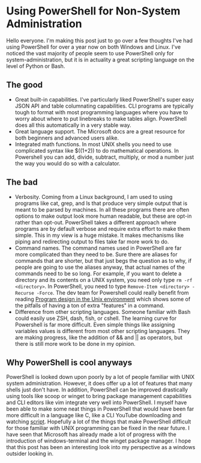 # Using PowerShell for Non-System Administration

Hello everyone. I'm making this post just to go over a few thoughts I've had
using PowerShell for over a year now on both Windows and Linux. I've noticed
the vast majority of people seem to use PowerShell only for
system-administration, but it is in actuality a great scripting language on the
level of Python or Bash.

## The good

* Great built-in capabilities. I've particularly liked PowerShell's super easy
  JSON API and table columnating capabilities. CLI programs are typically tough
  to format with most programming languages where you have to worry about where
  to put linebreaks to make tables align. PowerShell does all this
  automatically in a very stable way.
* Great language support. The Microsoft docs are a great resource for both
  beginners and advanced users alike.
* Integrated math functions. In most UNIX shells you need to use complicated
  syntax like $((1+2)) to do mathematical operations. In Powershell you can
  add, divide, subtract, multiply, or mod a number just the way you would do so
  with a calculator.

## The bad

* Verbosity. Coming from a Linux background, I am used to using programs like
  cat, grep, and ls that produce very simple output that is meant to be parsed
  by machines. In all these programs there are often options to make output
  look more human readable, but these are opt-in rather than opt-out.
  PowerShell takes a different approach where programs are by default verbose
  and require extra effort to make them simple. This in my view is a huge
  mistake. It makes mechanisms like piping and redirecting output to files take
  far more work to do.
* Command names. The command names used in PowerShell are far more complicated
  than they need to be. Sure there are aliases for commands that are shorter,
  but that just begs the question as to why, if people are going to use the
  aliases anyway, that actual names of the commands need to be so long. For
  example, if you want to delete a directory and its contents on a UNIX system,
  you need only type `rm -rf <directory>`. In PowerShell, you need to type
  `Remove-Item <directory> -Recurse -Force`. The dev team for Powershell could
  really benefit from reading [Program design in the Unix environment](https://harmful.cat-v.org/cat-v/unix_prog_design.pdf)  which
  shows some of the pitfalls of having a ton of extra "features" in a command.
* Difference from other scripting languages. Someone familiar with Bash could
  easily use ZSH, dash, fish, or cshell. The learning curve for Powershell is
  far more difficult. Even simple things like assigning variables values is
  different from most other scripting languages. They are making progress, like
  the addition of && and || as operators, but there is still more work to be
  done in my opinion.

## Why PowerShell is cool anyways

PowerShell is looked down upon poorly by a lot of people familiar with UNIX
system administration. However, it does offer up a lot of features that many
shells just don't have. In addition, PowerShell can be improved drastically
using tools like scoop or winget to bring package management capabilities and
CLI editors like vim integrate very well into PowerShell. I myself have been
able to make some neat things in PowerShell that would have been far more
difficult in a language like C, like a CLI YouTube downloading and watching
[script](https://github.com/mrf-dot/yt). Hopefully a lot of the things that
make PowerShell difficult for those familiar with UNIX programming can be fixed
in the near future. I have seen that Microsoft has already made a lot of
progress with the introduction of windows-terminal and the winget package
manager. I hope that this post has been an interesting look into my perspective
as a windows outsider looking in.
